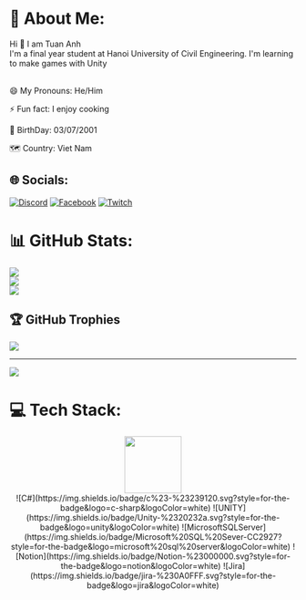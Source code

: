 # 💫 About Me:
Hi 👋 I am Tuan Anh<br>I'm a final year student at Hanoi University of Civil Engineering. I'm learning to make games with Unity<br><br>

😄 My Pronouns: He/Him

⚡ Fun fact: I enjoy cooking

🎂 BirthDay: 03/07/2001

🗺️ Country: Viet Nam




## 🌐 Socials:
[![Discord](https://img.shields.io/badge/Discord-%237289DA.svg?logo=discord&logoColor=white)](https://discord.gg/https://discord.gg/mTb8mzrC) [![Facebook](https://img.shields.io/badge/Facebook-%231877F2.svg?logo=Facebook&logoColor=white)](https://www.facebook.com/profile.php?id=100004575855017) [![Twitch](https://img.shields.io/badge/Twitch-%239146FF.svg?logo=Twitch&logoColor=white)](https://twitch.tv/tuananh37201) 


# 📊 GitHub Stats:
![](https://github-readme-stats.vercel.app/api?username=tuananh37201&theme=tokyonight&hide_border=false&include_all_commits=true&count_private=false)<br/>
![](https://github-readme-streak-stats.herokuapp.com/?user=tuananh37201&theme=tokyonight&hide_border=false)<br/>
![](https://github-readme-stats.vercel.app/api/top-langs/?username=tuananh37201&theme=tokyonight&hide_border=false&include_all_commits=true&count_private=false&layout=compact)



## 🏆 GitHub Trophies
![](https://github-profile-trophy.vercel.app/?username=tuananh37201&theme=tokyonight&no-frame=false&no-bg=false&margin-w=4)

---
[![](https://visitcount.itsvg.in/api?id=tuananh37201&label=Profile%20Views&color=0&icon=5&pretty=true)](https://visitcount.itsvg.in)



# 💻 Tech Stack:

<div id="header" align="center">
  <img src="https://media.giphy.com/media/qgQUggAC3Pfv687qPC/giphy.gif" width="100"/>
</div>

<div align="center">
  ![C#](https://img.shields.io/badge/c%23-%23239120.svg?style=for-the-badge&logo=c-sharp&logoColor=white)  ![UNITY](https://img.shields.io/badge/Unity-%2320232a.svg?style=for-the-badge&logo=unity&logoColor=white) ![MicrosoftSQLServer](https://img.shields.io/badge/Microsoft%20SQL%20Sever-CC2927?style=for-the-badge&logo=microsoft%20sql%20server&logoColor=white) ![Notion](https://img.shields.io/badge/Notion-%23000000.svg?style=for-the-badge&logo=notion&logoColor=white) ![Jira](https://img.shields.io/badge/jira-%230A0FFF.svg?style=for-the-badge&logo=jira&logoColor=white)
</div>

